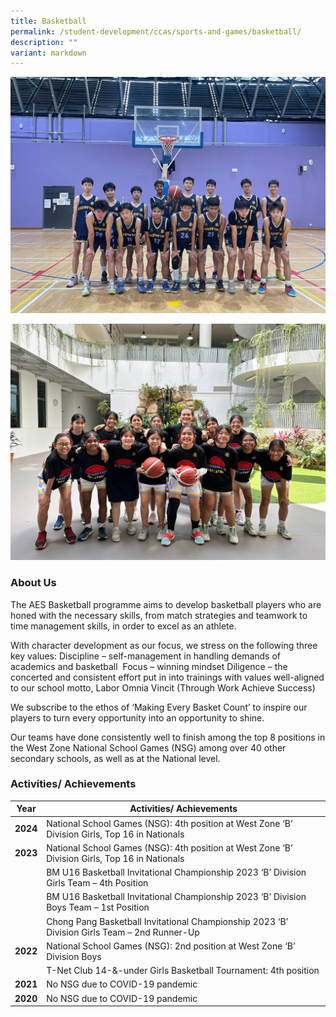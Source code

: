 ```yaml
---
title: Basketball
permalink: /student-development/ccas/sports-and-games/basketball/
description: ""
variant: markdown
---
```

![](/images/basketball%20boys%202023.jpg)

![](/images/basketball%20girls%202023.jpg)

### About Us

The AES Basketball programme aims to develop basketball players who are honed with the necessary skills, from match strategies and teamwork to time management skills, in order to excel as an athlete. 

With character development as our focus, we stress on the following three key values:
Discipline – self-management in handling demands of academics and basketball 
Focus – winning mindset
Diligence – the concerted and consistent effort put in into trainings with values well-aligned to our school motto, Labor Omnia Vincit (Through Work Achieve Success)

We subscribe to the ethos of ‘Making Every Basket Count’ to inspire our players to turn every opportunity into an opportunity to shine.

Our teams have done consistently well to finish among the top 8 positions in the West Zone National School Games (NSG) among over 40 other secondary schools, as well as at the National level.

### Activities/ Achievements



| Year| Activities/ Achievements | 
| -------- | -------- | 
| **2024**   |  National School Games (NSG): 4th position at West Zone ‘B’ Division Girls, Top 16 in Nationals   | 
| **2023**   |  National School Games (NSG): 4th position at West Zone ‘B’ Division Girls, Top 16 in Nationals   | 
|  |  BM U16 Basketball Invitational Championship 2023 ‘B’ Division Girls Team – 4th Position   | 
|  |  BM U16 Basketball Invitational Championship 2023 ‘B’ Division Boys Team – 1st Position   | 
|  |  Chong Pang Basketball Invitational Championship 2023 ‘B’ Division Girls Team – 2nd Runner-Up   | 
| **2022**   | National School Games (NSG): 2nd position at West Zone ‘B’ Division Boys  | 
|  |  T-Net Club 14-&-under Girls Basketball Tournament: 4th position  | 
| **2021**   |  No NSG due to COVID-19 pandemic  | 
| **2020**   |  No NSG due to COVID-19 pandemic  |